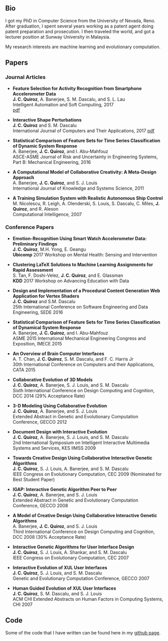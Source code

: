 ## Bio

I got my PhD in Computer Science from the University of Nevada, Reno. After graduation, I spent several years working as a patent agent doing patent preparation and prosecution. I then traveled the world, and got a lecturer position at Sunway University in Malaysia. 

My research interests are machine learning and evolutionary computation. 

## Papers

### Journal Articles
- **Feature Selection for Activity Recognition from Smartphone Accelerometer Data**  
**J. C. Quiroz**, A. Banerjee, S. M. Dascalu, and S. L. Lau  
Intelligent Automation and Soft Computing, 2017  
[pdf](https://juancq.github.io/assets/features_accelerometer.pdf)


- **Interactive Shape Perturbations**  
**J. C. Quiroz** and S. M. Dascalu  
International Journal of Computers and Their Applications, 2017 
[pdf](https://arxiv.org/pdf/1706.04077.pdf)

- **Statistical Comparison of Feature Sets for Time Series Classification of Dynamic System Response**  
A. Banerjee, **J. C. Quiroz**, and I. Abu-Mahfouz  
ASCE-ASME Journal of Risk and Uncertainty in Engineering Systems, Part B: Mechanical Engineering, 2016

- **A Computational Model of Collaborative Creativity: A Meta-Design Approach**  
A. Banerjee, **J. C. Quiroz**, and S. J. Louis  
International Journal of Knowledge and Systems Science, 2011

- **A Training Simulation System with Realistic Autonomous Ship Control**  
M. Nicolescu, R. Leigh, A. Olenderski, S. Louis, S. Dascalu, C. Miles, **J. Quiroz**, and R. Aleson  
Computational Intelligence, 2007

### Conference Papers
- **Emotion-Recognition Using Smart Watch Accelerometer Data: Preliminary Findings**  
**J. C. Quiroz**, M.H. Yong, E. Geangu  
**Ubicomp** 2017 Workshop on Mental Health: Sensing and Intervention

- **Clustering LaTeX Solutions to Machine Learning Assignments for Rapid Assessment**  
S. Tan, F. Doshi-Velez, **J. C. Quiroz**, and E. Glassman  
**KDD** 2017 Workshop on Advancing Education with Data

- **Design and Implementation of a Procedural Content Generation Web Application for Vertex Shaders**  
**J. C. Quiroz** and S.M. Dascalu  
25th International Conference on Software Engineering and Data Engineering, SEDE 2016

- **Statistical Comparison of Feature Sets for Time Series Classification of Dynamical System Response**  
A. Banerjee, **J. C. Quiroz**, and I. Abu-Mahfouz  
ASME 2015 International Mechanical Engineering Congress and Exposition, IMECE 2015

- **An Overview of Brain Computer Interfaces**  
A. T. Chan, **J. C. Quiroz**, S. M. Dascalu, and F. C. Harris Jr  
30th International Conference on Computers and their Applications, CATA 2015

- **Collaborative Evolution of 3D Models**  
**J. C. Quiroz**, A. Banerjee, S. J. Louis, and S. M. Dascalu  
Sixth International Conference on Design Computing and Cognition, DCC 2014 (29% Acceptance Rate)

- **3-D Modeling Using Collaborative Evolution**  
**J. C. Quiroz**, A. Banerjee, and S. J. Louis  
Extended Abstract in Genetic and Evolutionary Computation Conference, GECCO 2012

- **Document Design with Interactive Evolution**  
**J. C. Quiroz**, A. Banerjee, S. J. Louis, and S. M. Dascalu  
2nd International Symposium on Intelligent Interactive Multimedia Systems and Services, KES IIMSS 2009

- **Towards Creative Design Using Collaborative Interactive Genetic Algorithms**  
**J. C. Quiroz**, S. J. Louis, A. Banerjee, and S. M. Dascalu  
IEEE Congress on Evolutionary Computation, CEC 2009 (Nominated for Best Student Paper)

-  **IGAP: Interactive Genetic Algorithm Peer to Peer**  
**J. C. Quiroz**, A. Banerjee, and S. J. Louis  
Extended Abstract in Genetic and Evolutionary Computation Conference, GECCO 2008

-  **A Model of Creative Design Using Collaborative Interactive Genetic Algorithms**  
A. Banerjee, **J. C. Quiroz**, and S. J. Louis  
Third International Conference on Design Computing and Cognition, DCC 2008 (30% Acceptance Rate)

-  **Interactive Genetic Algorithms for User Interface Design**  
**J. C. Quiroz**, S. J. Louis, A. Shankar, and S. M. Dascalu  
IEEE Congress on Evolutionary Computation, CEC 2007

-  **Interactive Evolution of XUL User Interfaces**  
**J. C. Quiroz**, S. J. Louis, and S. M. Dascalu  
Genetic and Evolutionary Computation Conference, GECCO 2007

-  **Human Guided Evolution of XUL User Interfaces**  
**J. C. Quiroz**, S. M. Dascalu, and S. J. Louis  
ACM CHI Extended Abstracts on Human Factors in Computing Systems, CHI 2007

## Code
Some of the code that I have written can be found here in my [github page](https://github.com/juancq/).

